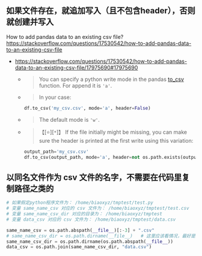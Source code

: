
## 如果文件存在，就追加写入（且不包含header），否则就创建并写入

How to add pandas data to an existing csv file? https://stackoverflow.com/questions/17530542/how-to-add-pandas-data-to-an-existing-csv-file
- https://stackoverflow.com/questions/17530542/how-to-add-pandas-data-to-an-existing-csv-file/17975690#17975690
  * > You can specify a python write mode in the pandas [to_csv](http://pandas.pydata.org/pandas-docs/stable/generated/pandas.DataFrame.to_csv.html) function. For append it is `'a'`.
  * > In your case:
    ```py
    df.to_csv('my_csv.csv', mode='a', header=False)
    ```
  * > The default mode is `'w'`.
  * > 【[:star:][`*`]】 If the file initially might be missing, you can make sure the header is printed at the first write using this variation:
    ```py
    output_path='my_csv.csv'
    df.to_csv(output_path, mode='a', header=not os.path.exists(output_path))
    ```

## 以同名文件作为 csv 文件的名字，不需要在代码里复制路径之类的

```py
# 如果假定python程序文件为： /home/biaoxyz/tmptest/test.py
# 变量 same_name_csv 对应的 csv 文件为： /home/biaoxyz/tmptest/test.csv
# 变量 same_name_csv_dir 对应的目录为： /home/biaoxyz/tmptest
# 变量 data_csv 对应的 csv 文件为： /home/biaoxyz/tmptest/data.csv

same_name_csv = os.path.abspath(__file__)[:-3] + ".csv"
# same_name_csv_dir = os.path.dirname(__file__)   # 这里应该看情况，最好是 __file__ 也用 os.path.abspath 包一下，否则从不同路径启动结果不一样- -
same_name_csv_dir = os.path.dirname(os.path.abspath(__file__))
data_csv = os.path.join(same_name_csv_dir, "data.csv")
```
